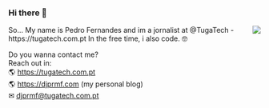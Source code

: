 ### Hi there 👋

<img align="right" src="https://github.githubassets.com/images/mona-whisper.gif"/>
So... My name is Pedro Fernandes and im a jornalist at @TugaTech - https://tugatech.com.pt
In the free time, i also code. 🤓

Do you wanna contact me?<br/>
Reach out in: <br/>
🌎 https://tugatech.com.pt <br/>
🌎 https://djprmf.com (my personal blog)<br/>
✉ djprmf@tugatech.com.pt <br/>


